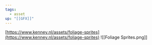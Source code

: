 ```yaml
---
tags:
  - asset
up: "[[GFX]]"
---
```

[https://www.kenney.nl/assets/foliage-sprites](https://www.kenney.nl/assets/foliage-sprites)
![[Foliage Sprites.png]]

